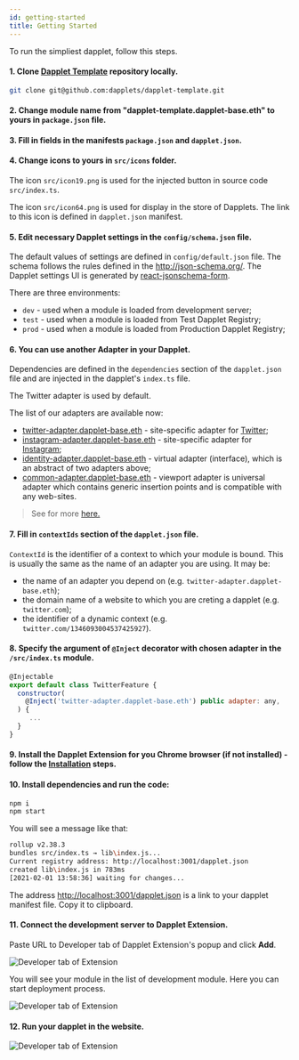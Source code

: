 ```yaml
---
id: getting-started
title: Getting Started
---
```


To run the simpliest dapplet, follow this steps.

#### 1. Clone [Dapplet Template](https://github.com/dapplets/dapplet-template) repository locally.

```bash
git clone git@github.com:dapplets/dapplet-template.git
```

#### 2. Change module name from "dapplet-template.dapplet-base.eth" to yours in `package.json` file.

#### 3. Fill in fields in the manifests `package.json` and `dapplet.json`.

#### 4. Change icons to yours in `src/icons` folder.

The icon `src/icon19.png` is used for the injected button in source code `src/index.ts`.

The icon `src/icon64.png` is used for display in the store of Dapplets. The link to this icon is defined in `dapplet.json` manifest.

#### 5. Edit necessary Dapplet settings in the `config/schema.json` file.
   The default values of settings are defined in `config/default.json` file.
   The schema follows the rules defined in the http://json-schema.org/.
   The Dapplet settings UI is generated by [react-jsonschema-form](https://react-jsonschema-form.readthedocs.io/en/latest/usage/single/).

There are three environments:

- `dev` - used when a module is loaded from development server;
- `test` - used when a module is loaded from Test Dapplet Registry;
- `prod` - used when a module is loaded from Production Dapplet Registry;

#### 6. You can use another Adapter in your Dapplet.

Dependencies are defined in the `dependencies` section of the `dapplet.json` file and are injected in the dapplet's `index.ts` file.

The Twitter adapter is used by default.

The list of our adapters are available now:

- [twitter-adapter.dapplet-base.eth](https://github.com/dapplets/dapplet-modules/tree/master/packages/twitter-adapter) - site-specific adapter for [Twitter](https://twitter.com);
- [instagram-adapter.dapplet-base.eth](https://github.com/dapplets/dapplet-modules/tree/master/packages/instagram-adapter) - site-specific adapter for [Instagram](https://instagram.com);
- [identity-adapter.dapplet-base.eth](https://github.com/dapplets/dapplet-modules/tree/master/packages/identity-adapter) - virtual adapter (interface), which is an abstract of two adapters above;
- [common-adapter.dapplet-base.eth](https://github.com/dapplets/dapplet-modules/tree/master/packages/common-adapter) - viewport adapter is universal adapter which contains generic insertion points and is compatible with any web-sites.

> See for more [here.](/docs/adapters-docs-list)

#### 7. Fill in `contextIds` section of the `dapplet.json` file.

`ContextId` is the identifier of a context to which your module is bound. This is usually the same as the name of an adapter you are using. It may be:

- the name of an adapter you depend on (e.g. `twitter-adapter.dapplet-base.eth`);
- the domain name of a website to which you are creting a dapplet (e.g. `twitter.com`);
- the identifier of a dynamic context (e.g. `twitter.com/1346093004537425927`).

#### 8. Specify the argument of `@Inject` decorator with chosen adapter in the `/src/index.ts` module.

```js
@Injectable
export default class TwitterFeature {
  constructor(
    @Inject('twitter-adapter.dapplet-base.eth') public adapter: any,
  ) {
     ...
  }
}
```

#### 9. Install the Dapplet Extension for you Chrome browser (if not installed) - follow the [Installation](/docs/installation) steps.

#### 10. Install dependencies and run the code:
```bash
npm i
npm start
```

You will see a message like that:

```bash
rollup v2.38.3
bundles src/index.ts → lib\index.js...
Current registry address: http://localhost:3001/dapplet.json
created lib\index.js in 783ms
[2021-02-01 13:58:36] waiting for changes...
```

The address [http://localhost:3001/dapplet.json](http://localhost:3001/dapplet.json) is a link to your dapplet manifest file. Copy it to clipboard.

#### 11. Connect the development server to Dapplet Extension.

Paste URL to Developer tab of Dapplet Extension's popup and click **Add**.

![Developer tab of Extension](/img/gs_1.jpg)

You will see your module in the list of development module. Here you can start deployment process.

![Developer tab of Extension](/img/gs_2.jpg)

#### 12. Run your dapplet in the website.

![Developer tab of Extension](/img/gs_3.jpg)
